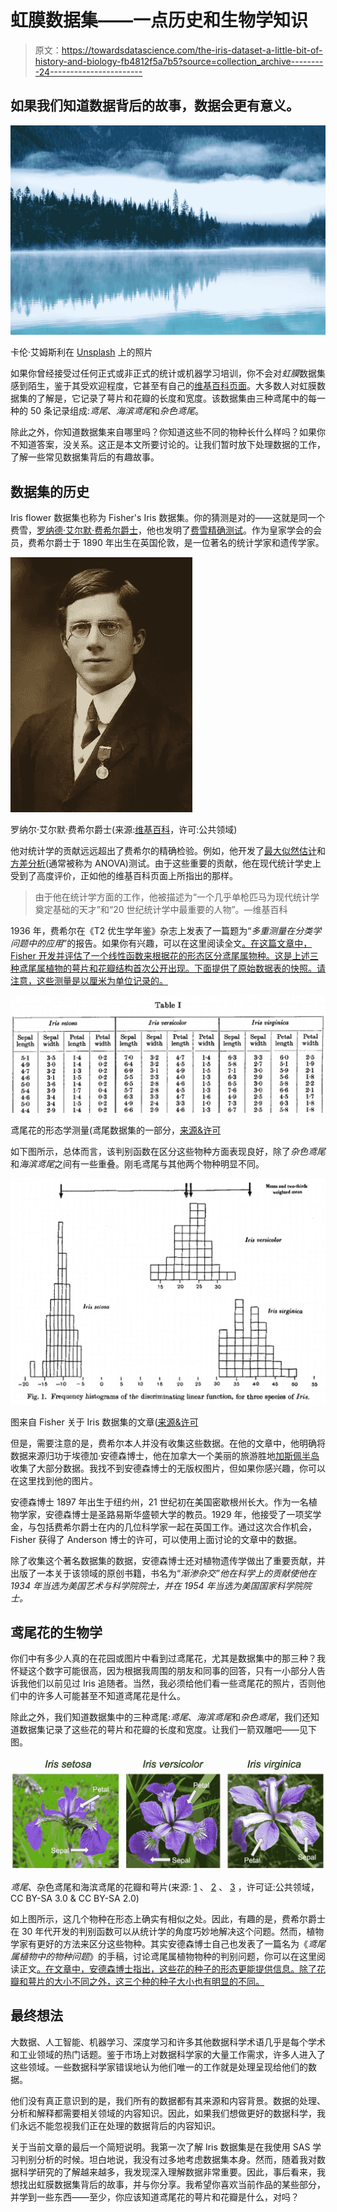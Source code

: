 # 虹膜数据集——一点历史和生物学知识

> 原文：<https://towardsdatascience.com/the-iris-dataset-a-little-bit-of-history-and-biology-fb4812f5a7b5?source=collection_archive---------24----------------------->

## 如果我们知道数据背后的故事，数据会更有意义。

![](img/b7c355996b857fd1b2ba61bae2811075.png)

卡伦·艾姆斯利在 [Unsplash](https://unsplash.com?utm_source=medium&utm_medium=referral) 上的照片

如果你曾经接受过任何正式或非正式的统计或机器学习培训，你不会对*虹膜*数据集感到陌生，鉴于其受欢迎程度，它甚至有自己的[维基百科页面](https://en.wikipedia.org/wiki/Iris_flower_data_set)。大多数人对虹膜数据集的了解是，它记录了萼片和花瓣的长度和宽度。该数据集由三种鸢尾中的每一种的 50 条记录组成:*鸢尾*、*海滨鸢尾*和*杂色鸢尾*。

除此之外，你知道数据集来自哪里吗？你知道这些不同的物种长什么样吗？如果你不知道答案，没关系。这正是本文所要讨论的。让我们暂时放下处理数据的工作，了解一些常见数据集背后的有趣故事。

## 数据集的历史

Iris flower 数据集也称为 Fisher's Iris 数据集。你的猜测是对的——这就是同一个费雪，[罗纳德·艾尔默·费希尔爵士](https://en.wikipedia.org/wiki/Ronald_Fisher)，他也发明了[费雪精确测试](https://en.wikipedia.org/wiki/Fisher%27s_exact_test)。作为皇家学会的会员，费希尔爵士于 1890 年出生在英国伦敦，是一位著名的统计学家和遗传学家。

![](img/d37634bfa73d15af4ec4c5eb87a912d2.png)

罗纳尔·艾尔默·费希尔爵士(来源:[维基百科](https://en.wikipedia.org/wiki/Ronald_Fisher#/media/File:Youngronaldfisher2.JPG)，许可:公共领域)

他对统计学的贡献远远超出了费希尔的精确检验。例如，他开发了[最大似然估计](https://en.wikipedia.org/wiki/Maximum_likelihood_estimation)和[方差分析](https://en.wikipedia.org/wiki/Analysis_of_variance)(通常被称为 ANOVA)测试。由于这些重要的贡献，他在现代统计学史上受到了高度评价，正如他的维基百科页面上所指出的那样。

> 由于他在统计学方面的工作，他被描述为“一个几乎单枪匹马为现代统计学奠定基础的天才”和“20 世纪统计学中最重要的人物”。—维基百科

1936 年，费希尔在《T2 优生学年鉴》杂志上发表了一篇题为“*多重测量在分类学问题中的应用*”的报告。如果你有兴趣，可以在这里阅读全文[。在这篇文章中，Fisher 开发并评估了一个线性函数来根据花的形态区分鸢尾属物种。这是上述三种鸢尾属植物的萼片和花瓣结构首次公开出现。下面提供了原始数据表的快照。请注意，这些测量是以厘米为单位记录的。](https://onlinelibrary.wiley.com/doi/epdf/10.1111/j.1469-1809.1936.tb02137.x)

![](img/414518c68f11a7493b69fe812ad488dc.png)

鸢尾花的形态学测量(鸢尾数据集的一部分，[来源&许可](https://onlinelibrary.wiley.com/doi/epdf/10.1111/j.1469-1809.1936.tb02137.x)

如下图所示，总体而言，该判别函数在区分这些物种方面表现良好，除了*杂色鸢尾*和*海滨鸢尾*之间有一些重叠。刚毛鸢尾与其他两个物种明显不同。

![](img/2eb8f7503a875d31d890fd32951eeba8.png)

图来自 Fisher 关于 Iris 数据集的文章([来源&许可](https://onlinelibrary.wiley.com/doi/epdf/10.1111/j.1469-1809.1936.tb02137.x)

但是，需要注意的是，费希尔本人并没有收集这些数据。在他的文章中，他明确将数据来源归功于埃德加·安德森博士，他在加拿大一个美丽的旅游胜地[加斯佩半岛](https://en.wikipedia.org/wiki/Gasp%C3%A9_Peninsula)收集了大部分数据。我找不到安德森博士的无版权图片，但如果你感兴趣，你可以在这里找到他的图片。

安德森博士 1897 年出生于纽约州，21 世纪初在美国密歇根州长大。作为一名植物学家，安德森博士是圣路易斯华盛顿大学的教员。1929 年，他接受了一项奖学金，与包括费希尔爵士在内的几位科学家一起在英国工作。通过这次合作机会，Fisher 获得了 Anderson 博士的许可，可以使用上面讨论的文章中的数据。

除了收集这个著名数据集的数据，安德森博士还对植物遗传学做出了重要贡献，并出版了一本关于该领域的原创书籍，书名为“*渐渗杂交”他在科学上的贡献使他在 1934 年当选为美国艺术与科学院院士，并在 1954 年当选为美国国家科学院院士。*

## 鸢尾花的生物学

你们中有多少人真的在花园或图片中看到过鸢尾花，尤其是数据集中的那三种？我怀疑这个数字可能很高，因为根据我周围的朋友和同事的回答，只有一小部分人告诉我他们以前见过 Iris 追随者。当然，我必须给他们看一些鸢尾花的照片，否则他们中的许多人可能甚至不知道鸢尾花是什么。

除此之外，我们知道数据集中的三种鸢尾:*鸢尾*、*海滨鸢尾*和*杂色鸢尾*，我们还知道数据集记录了这些花的萼片和花瓣的长度和宽度。让我们一箭双雕吧——见下图。

![](img/5686b9de9ae552e7dc9e2c913bcdab3d.png)

*鸢尾*、杂色鸢尾和海滨鸢尾的花瓣和萼片(来源: [1](https://commons.wikimedia.org/wiki/Category:Iris_setosa#/media/File:Irissetosa1.jpg) 、 [2](https://en.wikipedia.org/wiki/Iris_flower_data_set#/media/File:Iris_versicolor_3.jpg) 、 [3](https://en.wikipedia.org/wiki/Iris_flower_data_set#/media/File:Iris_virginica.jpg) ，许可证:公共领域，CC BY-SA 3.0 & CC BY-SA 2.0)

如上图所示，这几个物种在形态上确实有相似之处。因此，有趣的是，费希尔爵士在 30 年代开发的判别函数可以从统计学的角度巧妙地解决这个问题。然而，植物学家有更好的方法来区分这些物种。其实安德森博士自己也发表了一篇名为《*鸢尾属植物中的物种问题*》的手稿，讨论鸢尾属植物物种的判别问题，你可以在这里阅读正文[。在文章中，安德森博士指出，这些花的种子的形态更能提供信息。除了花瓣和萼片的大小不同之外，这三个种的种子大小也有明显的不同。](https://www.jstor.org/stable/2394164?seq=1)

## 最终想法

大数据、人工智能、机器学习、深度学习和许多其他数据科学术语几乎是每个学术和工业领域的热门话题。鉴于市场上对数据科学家的大量工作需求，许多人进入了这些领域。一些数据科学家错误地认为他们唯一的工作就是处理呈现给他们的数据。

他们没有真正意识到的是，我们所有的数据都有其来源和内容背景。数据的处理、分析和解释都需要相关领域的内容知识。因此，如果我们想做更好的数据科学，我们永远不能忽视我们正在处理的数据背后的内容知识。

关于当前文章的最后一个简短说明。我第一次了解 Iris 数据集是在我使用 SAS 学习判别分析的时候。坦白地说，我没有过多地考虑数据集本身。然而，随着我对数据科学研究的了解越来越多，我发现深入理解数据非常重要。因此，事后看来，我想找出虹膜数据集背后的故事，并与你分享。我希望你喜欢当前作品的某些部分，并学到一些东西——至少，你应该知道鸢尾花的萼片和花瓣是什么，对吗？